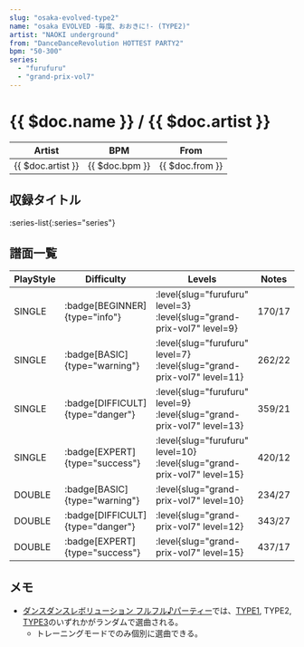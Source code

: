```yaml
---
slug: "osaka-evolved-type2"
name: "osaka EVOLVED -毎度、おおきに!- (TYPE2)"
artist: "NAOKI underground"
from: "DanceDanceRevolution HOTTEST PARTY2"
bpm: "50-300"
series:
  - "furufuru"
  - "grand-prix-vol7"
---
```


# {{ $doc.name }} / {{ $doc.artist }}

|Artist|BPM|From|
|------|---|----|
|{{ $doc.artist }}|{{ $doc.bpm }}|{{ $doc.from }}|

## 収録タイトル

:series-list{:series="series"}

## 譜面一覧

|PlayStyle|Difficulty|Levels|Notes|Movie|
|---------|----------|------|-----|-----|
|SINGLE| :badge[BEGINNER]{type="info"}|<div class="field is-grouped is-grouped-multiline"> :level{slug="furufuru" level=3} :level{slug="grand-prix-vol7" level=9}</div>|170/17||
|SINGLE| :badge[BASIC]{type="warning"}|<div class="field is-grouped is-grouped-multiline"> :level{slug="furufuru" level=7} :level{slug="grand-prix-vol7" level=11}</div>|262/22||
|SINGLE| :badge[DIFFICULT]{type="danger"}|<div class="field is-grouped is-grouped-multiline"> :level{slug="furufuru" level=9} :level{slug="grand-prix-vol7" level=13}</div>|359/21||
|SINGLE| :badge[EXPERT]{type="success"}|<div class="field is-grouped is-grouped-multiline"> :level{slug="furufuru" level=10} :level{slug="grand-prix-vol7" level=15}</div>|420/12||
|DOUBLE| :badge[BASIC]{type="warning"}|<div class="field is-grouped is-grouped-multiline"> :level{slug="grand-prix-vol7" level=10}</div>|234/27||
|DOUBLE| :badge[DIFFICULT]{type="danger"}|<div class="field is-grouped is-grouped-multiline"> :level{slug="grand-prix-vol7" level=12}</div>|343/27||
|DOUBLE| :badge[EXPERT]{type="success"}|<div class="field is-grouped is-grouped-multiline"> :level{slug="grand-prix-vol7" level=15}</div>|437/17||

## メモ

- [ダンスダンスレボリューション フルフル♪パーティー](/series/furufuru)では、[TYPE1](/songs/osaka-evolved-type1), TYPE2, [TYPE3](/songs/osaka-evolved-type3)のいずれかがランダムで選曲される。
  - トレーニングモードでのみ個別に選曲できる。
